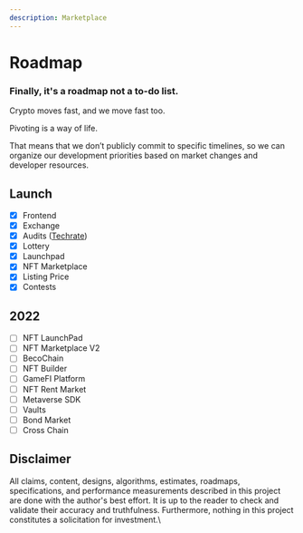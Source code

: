 ```yaml
---
description: Marketplace
---
```


# Roadmap

### Finally, it's a roadmap not a to-do list.

Crypto moves fast, and we move fast too.

Pivoting is a way of life.

That means that we don’t publicly commit to specific timelines, so we can organize our development priorities based on market changes and developer resources.

## Launch

* [x] Frontend
* [x] Exchange
* [x] Audits ([Techrate](https://github.com/TechRate/Smart-Contract-Audits/blob/main/Becoswap.pdf))
* [x] Lottery
* [x] Launchpad
* [x] NFT Marketplace
* [x] Listing Price
* [x] Contests

## 2022

* [ ] NFT LaunchPad
* [ ] NFT Marketplace V2
* [ ] BecoChain
* [ ] NFT Builder
* [ ] GameFI Platform
* [ ] NFT Rent Market
* [ ] Metaverse SDK
* [ ] Vaults
* [ ] Bond Market
* [ ] Cross Chain

## Disclaimer

All claims, content, designs, algorithms, estimates, roadmaps, specifications, and performance measurements described in this project are done with the author's best effort. It is up to the reader to check and validate their accuracy and truthfulness. Furthermore, nothing in this project constitutes a solicitation for investment.\
